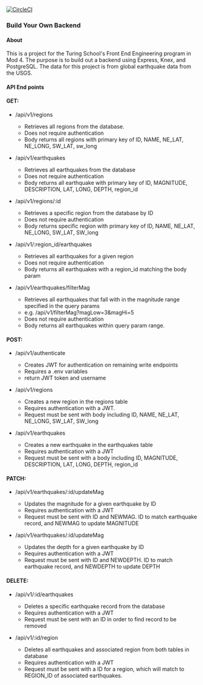 [![CircleCI](https://circleci.com/gh/jbevis/build-your-own-backend/tree/master.svg?style=svg)](https://circleci.com/gh/jbevis/build-your-own-backend/tree/master)

### Build Your Own Backend

#### About
This is a project for the Turing School's Front End Engineering program in Mod 4. The purpose is to build out a backend using Express, Knex, and PostgreSQL. The data for this project is from global earthquake data from the USGS.

#### API End points

#### GET:

* /api/v1/regions
  - Retrieves all regions from the database.
  - Does not require authentication
  - Body returns all regions with primary key of ID, NAME, NE_LAT, NE_LONG, SW_LAT, sw_long

* /api/v1/earthquakes
  - Retrieves all earthquakes from the database
  - Does not require authentication
  - Body returns all earthquake with primary key of ID, MAGNITUDE, DESCRIPTION, LAT, LONG, DEPTH, region_id

* /api/v1/regions/:id
  - Retrieves a specific region from the database by ID
  - Does not require authentication
  - Body returns specific region with primary key of ID, NAME, NE_LAT, NE_LONG, SW_LAT, SW_long

* /api/v1/:region_id/earthquakes
  - Retrieves all earthquakes for a given region
  - Does not require authentication
  - Body returns all earthquakes with a region_id matching the body param

* /api/v1/earthquakes/filterMag
  - Retrieves all earthquakes that fall with in the magnitude range specified in the query params
  - e.g. /api/v1/filterMag?magLow=3&magHi=5
  - Does not require authentication
  - Body returns all earthquakes within query param range.

#### POST:

* /api/v1/authenticate
   - Creates JWT for authentication on remaining write endpoints
   - Requires a .env variables
   - return JWT token and username

 * /api/v1/regions
   - Creates a new region in the regions table
   - Requires authentication with a JWT.
   - Request must be sent with body including ID, NAME, NE_LAT, NE_LONG, SW_LAT, SW_long

 * /api/v1/earthquakes
    - Creates a new earthquake in the earthquakes table
    - Requires authentication with a JWT
    - Request must be sent with a body including ID, MAGNITUDE, DESCRIPTION, LAT, LONG, DEPTH, region_id

#### PATCH:

* /api/v1/earthquakes/:id/updateMag
  - Updates the magnitude for a given earthquake by ID
  - Requires authentication with a JWT
  - Request must be sent with ID and NEWMAG. ID to match earthquake record, and NEWMAG to update MAGNITUDE

* /api/v1/earthquakes/:id/updateMag
  - Updates the depth for a given earthquake by ID
  - Requires authentication with a JWT
  - Request must be sent with ID and NEWDEPTH. ID to match earthquake record, and NEWDEPTH to update DEPTH

#### DELETE:

* /api/v1/:id/earthquakes
  - Deletes a specific earthquake record from the database
  - Requires authentication with a JWT
  - Request must be sent with an ID in order to find record to be removed

* /api/v1/:id/region
  - Deletes all earthquakes and associated region from both tables in database
  - Requires authentication with a JWT
  - Request must be sent with a ID for a region, which will match to REGION_ID of associated earthquakes.
